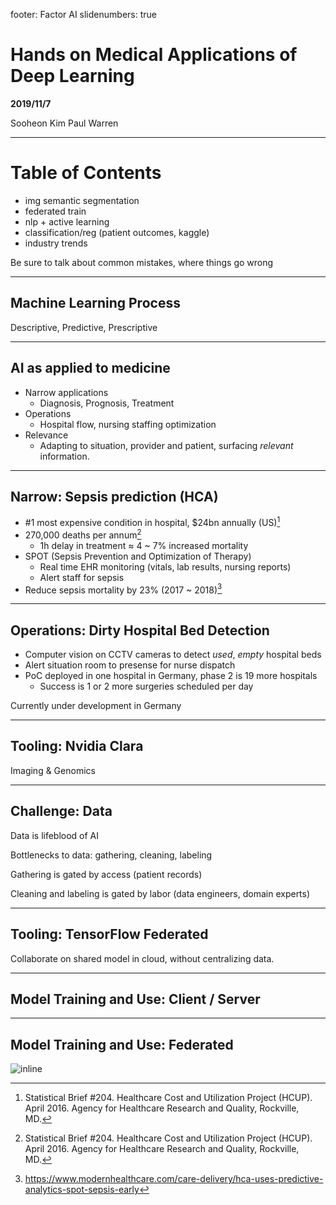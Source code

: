 footer: Factor AI
slidenumbers: true

# Hands on Medical Applications of Deep Learning

**2019/11/7**

Sooheon Kim
Paul Warren

---

# Table of Contents

- img semantic segmentation
- federated train
- nlp + active learning
- classification/reg (patient outcomes, kaggle)
- industry trends

Be sure to talk about common mistakes, where things go wrong

---

## Machine Learning Process

Descriptive, Predictive, Prescriptive

---

## AI as applied to medicine
- Narrow applications
  - Diagnosis, Prognosis, Treatment
- Operations
  - Hospital flow, nursing staffing optimization
- Relevance
  - Adapting to situation, provider and patient, surfacing *relevant* information.

---

## Narrow: Sepsis prediction (HCA)

- #1 most expensive condition in hospital, $24bn annually (US)[^1]
- 270,000 deaths per annum[^1]
  - 1h delay in treatment ≈ 4 ~ 7% increased mortality
- SPOT (Sepsis Prevention and Optimization of Therapy)
  - Real time EHR monitoring (vitals, lab results, nursing reports)
  - Alert staff for sepsis
- Reduce sepsis mortality by 23% (2017 ~ 2018)[^2]


[^1]: Statistical Brief #204. Healthcare Cost and Utilization Project (HCUP). April 2016. Agency for Healthcare Research and Quality, Rockville, MD.

[^2]: https://www.modernhealthcare.com/care-delivery/hca-uses-predictive-analytics-spot-sepsis-early

---

## Operations: Dirty Hospital Bed Detection

- Computer vision on CCTV cameras to detect *used*, *empty* hospital beds
- Alert situation room to presense for nurse dispatch
- PoC deployed in one hospital in Germany, phase 2 is 19 more hospitals
  - Success is 1 or 2 more surgeries scheduled per day

Currently under development in Germany

---

## Tooling: Nvidia Clara

Imaging & Genomics

---

## Challenge: Data 

Data is lifeblood of AI

Bottlenecks to data: gathering, cleaning, labeling

Gathering is gated by access (patient records)

Cleaning and labeling is gated by labor (data engineers, domain experts)

---

## Tooling: TensorFlow Federated

Collaborate on shared model in cloud, without centralizing data.

---

## Model Training and Use: Client / Server


---

## Model Training and Use: Federated

![inline](federated_training.png)
